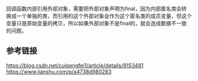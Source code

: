 回调函数内部引用外部对象，需要把外部对象声明为final，因为内部匿名类会转换成一个单独的类，而引用的这个外部对象会作为这个匿名类的成员变量，但这个变量只是原始变量的拷贝，所以如果外部对象不是final的，就会造成数据不一致的问题。


## 参考链接
https://blog.csdn.net/cuipengfei1/article/details/9153481
https://www.jianshu.com/p/a4738d980283